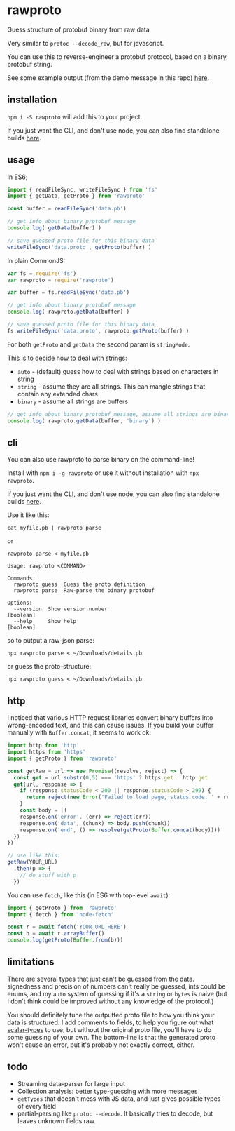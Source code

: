 # rawproto

Guess structure of protobuf binary from raw data

Very similar to `protoc --decode_raw`, but for javascript.

You can use this to reverse-engineer a protobuf protocol, based on a binary protobuf string.

See some example output (from the demo message in this repo) [here](https://gist.github.com/konsumer/3647d466b497e6950b12291e47f11eeb).

## installation

`npm i -S rawproto` will add this to your project.

If you just want the CLI, and don't use node, you can also find standalone builds [here](https://github.com/konsumer/rawproto/releases).


## usage

In ES6;

```js
import { readFileSync, writeFileSync } from 'fs'
import { getData, getProto } from 'rawproto'

const buffer = readFileSync('data.pb')

// get info about binary protobuf message
console.log( getData(buffer) )

// save guessed proto file for this binary data
writeFileSync('data.proto', getProto(buffer) )

```

In plain CommonJS:

```js
var fs = require('fs')
var rawproto = require('rawproto')

var buffer = fs.readFileSync('data.pb')

// get info about binary protobuf message
console.log( rawproto.getData(buffer) )

// save guessed proto file for this binary data
fs.writeFileSync('data.proto', rawproto.getProto(buffer) )

```

For both `getProto` and `getData` the second param is `stringMode`.

This is to decide how to deal with strings:

* `auto` - (default) guess how to deal with strings based on characters in string
* `string` - assume they are all strings. This can mangle strings that contain any extended chars
* `binary` - assume all strings are buffers 

```js
// get info about binary protobuf message, assume all strings are binary
console.log( rawproto.getData(buffer, 'binary') )
```

## cli

You can also use rawproto to parse binary on the command-line!

Install with `npm i -g rawproto` or use it without installation with `npx rawproto`.

If you just want the CLI, and don't use node, you can also find standalone builds [here](https://github.com/konsumer/rawproto/releases).

Use it like this:

```
cat myfile.pb | rawproto parse
```

or

```
rawproto parse < myfile.pb
```

```
Usage: rawproto <COMMAND>

Commands:
  rawproto guess  Guess the proto definition
  rawproto parse  Raw-parse the binary protobuf

Options:
  --version  Show version number                                       [boolean]
  --help     Show help                                                 [boolean]
```

so to putput a raw-json parse:

```
npx rawproto parse < ~/Downloads/details.pb
```

or guess the proto-structure:

```
npx rawproto guess < ~/Downloads/details.pb
```

## http

I noticed that various HTTP request libraries convert binary buffers into wrong-encoded text, and this can cause issues. If you build your buffer manually with `Buffer.concat`, it seems to work ok:

```js
import http from 'http'
import https from 'https'
import { getProto } from 'rawproto'

const getRaw = url => new Promise((resolve, reject) => {
  const get = url.substr(0,5) === 'https' ? https.get : http.get
  get(url, response => {
    if (response.statusCode < 200 || response.statusCode > 299) {
      return reject(new Error('Failed to load page, status code: ' + response.statusCode))
    }
    const body = []
    response.on('error', (err) => reject(err))
    response.on('data', (chunk) => body.push(chunk))
    response.on('end', () => resolve(getProto(Buffer.concat(body))))
  })
})

// use like this:
getRaw(YOUR_URL)
  .then(p => {
    // do stuff with p
  })
```


You can use `fetch`, like this (in ES6 with top-level `await`):

```js
import { getProto } from 'rawproto'
import { fetch } from 'node-fetch'

const r = await fetch('YOUR_URL_HERE')
const b = await r.arrayBuffer()
console.log(getProto(Buffer.from(b)))
```


## limitations

There are several types that just can't be guessed from the data. signedness and precision of numbers can't really be guessed, ints could be enums, and my `auto` system of guessing if it's a `string` or `bytes` is naive (but I don't think could be improved without any knowledge of the protocol.)

You should definitely tune the outputted proto file to how you think your data is structured. I add comments to fields, to help you figure out what [scalar-types](https://developers.google.com/protocol-buffers/docs/proto3#scalar) to use, but without the original proto file, you'll have to do some guessing of your own. The bottom-line is that the generated proto won't cause an error, but it's probably not exactly correct, either.


## todo

* Streaming data-parser for large input
* Collection analysis: better type-guessing with more messages
* `getTypes` that doesn't mess with JS data, and just gives possible types of every field
* partial-parsing like `protoc --decode`. It basically tries to decode, but leaves unknown fields raw.
